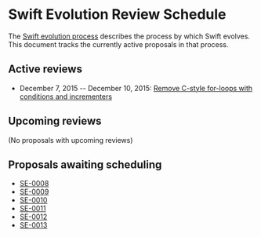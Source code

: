 # Swift Evolution Review Schedule

The [Swift evolution process][evolution-process] describes the process
by which Swift evolves. This document tracks the currently active
proposals in that process.

## Active reviews

* December 7, 2015 -- December 10, 2015: [Remove C-style for-loops with conditions and incrementers](https://github.com/apple/swift-evolution/blob/master/proposals/0007-remove-c-style-for-loops.md)

## Upcoming reviews

(No proposals with upcoming reviews)

## Proposals awaiting scheduling

* [SE-0008](proposals/0008-lazy-flatmap-for-optionals.md)
* [SE-0009](proposals/0009-require-self-for-accessing-instance-members.md)
* [SE-0010](proposals/0010-add-staticstring-unicodescalarview.md)
* [SE-0011](proposals/0011-replace-typealias-associated.md)
* [SE-0012](proposals/0012-add-noescape-to-public-library-api.md)
* [SE-0013](proposals/0013-remove-partial-application-super.md)

[evolution-process]: process.md  "The Swift evolution process"

